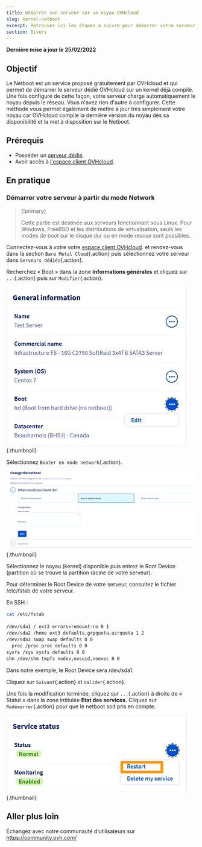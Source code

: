 ```yaml
---
title: Démarrer son serveur sur un noyau OVHcloud
slug: kernel-netboot
excerpt: Retrouvez ici les étapes a suivre pour démarrer votre serveur sur un noyau OVHcloud depuis le réseau.
section: Divers
---
```


**Dernière mise à jour le 25/02/2022**

## Objectif

Le Netboot est un service proposé gratuitement par OVHcloud et qui permet de démarrer le serveur dédié OVHcloud sur un kernel déjà compilé. Une fois configuré de cette façon, votre serveur charge automatiquement le noyau depuis le réseau. Vous n'avez rien d'autre à configurer. Cette méthode vous permet également de mettre à jour très simplement votre noyau car OVHcloud compile la dernière version du noyau dès sa disponibilité et la met à disposition sur le Netboot.

## Prérequis

- Posséder un [serveur dédié](https://www.ovhcloud.com/fr/bare-metal/).
- Avoir accès à [l'espace client OVHcloud](https://www.ovh.com/auth/?action=gotomanager&from=https://www.ovh.com/fr/&ovhSubsidiary=fr).

## En pratique

### Démarrer votre serveur à partir du mode Network

> [!primary]
>
> Cette partie est destinée aux serveurs fonctionnant sous Linux. Pour Windows, FreeBSD et les distributions de virtualisation, seuls les modes de boot sur le disque dur ou en mode rescue sont possibles.
>

Connectez-vous à votre votre [espace client OVHcloud](https://www.ovh.com/auth/?action=gotomanager&from=https://www.ovh.com/fr/&ovhSubsidiary=fr). et rendez-vous dans la section `Bare Metal Cloud`{.action} puis sélectionnez votre serveur dans `Serveurs dédiés`{.action}.

Recherchez « Boot » dans la zone **Informations générales** et cliquez sur `...`{.action} puis sur `Modifier`{.action}. 

![Netboot](images/netboot_2022.png){.thumbnail}

Sélectionnez `Booter en mode network`{.action}.

![Netboot](images/netboot_005.png){.thumbnail}

Sélectionnez le noyau (kernel) disponible puis entrez le Root Device (partition où se trouve la partition racine de votre serveur).

Pour déterminer le Root Device de votre serveur, consultez le fichier /etc/fstab de votre serveur.

En SSH :

```sh
cat /etc/fstab

/dev/sda1 / ext3 errors=remount-ro 0 1
/dev/sda2 /home ext3 defaults,grpquota,usrquota 1 2
/dev/sda3 swap swap defaults 0 0
  proc /proc proc defaults 0 0
sysfs /sys sysfs defaults 0 0
shm /dev/shm tmpfs nodev,nosuid,noexec 0 0
```

Dans notre exemple, le Root Device sera /dev/sda1.

Cliquez sur `Suivant`{.action} et `Valider`{.action}.

Une fois la modification terminée, cliquez sur `...`{.action} à droite de « Statut » dans la zone intitulée **Etat des services.** Cliquez sur `Redémarrer`{.action} pour que le netboot soit pris en compte.

![Netboot](images/netboot_004.png){.thumbnail}

## Aller plus loin

Échangez avec notre communauté d’utilisateurs sur <https://community.ovh.com/>
